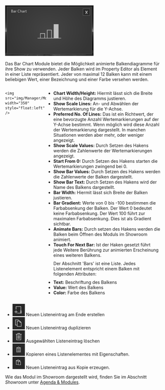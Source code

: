![BarChartModul](img/Manager/Module/BarChart_Module.PNG) 

Das Bar Chart Module bietet die Möglichkeit animierte Balkendiagramme für ihre Show zu verwenden. Jeder Balken wird im Property Editor als Element in einer Liste repräsentiert. Jeder von maximal 12 Balken kann mit einem beliebigen Wert, einer Bezeichnung und einer Farbe versehen werden.


<div style="display: flex;">


    <img src="img/Manager/Module/BarChartProperties.PNG" width="350" style="float:left" />

<div>
    <ul>
        <li><b>Chart Width/Height:</b> Hiermit lässt sich die Breite und Höhe des Diagramms justieren.
        </li>
        <li><b>Show Scale Lines:</b> An- und Abwählen der Wertemarkierung für die Y-Achse.
        </li>
        <li><b>Preferred No. Of Lines:</b> Das ist ein Richtwert, der eine bevorzugte Anzahl Wertemarkierungen auf der Y-Achse bestimmt. Wenn möglich wird diese Anzahl der Wertemarkierung dargestellt. In manchen Situationen werden aber mehr, oder weniger angezeigt.
        </li>
        <li><b>Show Scale Values:</b> Durch Setzen des Hakens  werden die Zahlenwerte der Wertemarkierungen angezeigt.
        </li>
        <li><b>Start From 0:</b> Durch Setzen des Hakens starten die Wertemarkierungen zwingend bei 0.
        </li>
        <li><b>Show Bar Values:</b> Durch Setzen des Hakens werden die Zahlenwerte der Balken dargestellt.
        </li>
        <li><b>Show Bar Text:</b> Durch Setzen des Hakens wird der Name des Balkens dargestellt.
        </li>
        <li><b>Bar Width:</b> Hiermit lässt sich Breite der Balken justieren.
        </li>
        <li><b>Bar Gradient:</b> Werte von 0 bis -100 bestimmen die Farbabsenkung der Balken. Der Wert 0 bedeutet keine Farbabsenkung. Der Wert 100 führt zur maximalen Farbabsenkung. Dies ist als Gradient sichtbar. 
        </li>
        <li><b>Animate Bars:</b> Durch setzen des Hakens werden die Balken beim Öffnen des Moduls im Showroom animiert.
        </li>
        <li><b>Touch For Next Bar:</b> Ist der Haken gesetzt führt jede Weitere Berührung zur animierten Erscheinung eines weiteren Balkens. 
        </li>
        <div style="padding-block: 10px">
        Der Abschnitt 'Bars' ist eine Liste. Jedes Listenelement entspricht einem Balken mit folgenden Attributen:
        </div>
        <!-- <ul> -->
        <li><b>Text:</b> Beschriftung des Balkens</li>
        <li><b>Value:</b> Wert des Balkens</li>
        <li><b>Color:</b> Farbe des Balkens</li>
        <!-- </ul> -->
    </ul>
</div>

</div>

<div>
<ul>
    <li>
    <div>
        <img src="img/Manager/Module/Storyboardplus_Icon_New.PNG"/> Neuen Listeneintrag am Ende erstellen
    </div>
    </li>
    <li>
    <div>
    <img src="img/Manager/Module/Storyboardplus_Icon_Duplicate.PNG"/> Neuen Listeneintrag duplizieren</div></li>
    <li>
    <div>
    <img src="img/Manager/Module/Storyboardplus_Icon_Delete.PNG"/> Ausgewählten Listeneintrag löschen</div></li>
    <li>
    <div>
    <img src="img/Manager/Module/ClipboardCopyIcon.PNG" /> Kopieren eines Listenelementes mit Eigenschaften.</div> </li>
    <li>
    <div>
    <img src="img/Manager/Module/ClipboardPasteIcon.PNG" /> Neuen Listeneintrag aus Kopie erzeugen.</div> </li>
</ul>
</div>


<!-- Folgende Attribute bestimmten die Darstellung und das Verhalten des Diagramms im Allgemeinen:
<ul>
<li><b>Title Text</b> - Überschrift des Diagramms.
</li>

<li><b>Show Title</b> - Durch Setzen des Hakens wird die Überschrift angezeigt. 
</li>

<li><b>Chart Width/Height</b> - Hiermit lässt sich die Breite und Höhe des Diagramms justieren.
</li>

<li><b>Show Scale Lines</b> - An- und Abwählen der Wertemarkierung für die Y-Achse.
</li>

<li><b>Preferred No. Of Lines</b> - Das ist ein Richtwert, der eine bevorzugte Anzahl Wertemarkierungen auf der Y-Achse bestimmt. Wenn möglich wird diese Anzahl der Wertemarkierung dargestellt. In manchen Situationen werden aber mehr, oder weniger angezeigt.
</li>

<li><b>Show Scale Values</b> - Durch Setzen des Hakens  werden die Zahlenwerte der Wertemarkierungen angezeigt.
</li>

<li><b>Start From 0</b> - Durch Setzen des Hakens starten die Wertemarkierungen zwingend bei 0.
</li>

<li><b>Show Bar Values</b> - Durch Setzen des Hakens werden die Zahlenwerte der Balken dargestellt.
</li>

<li><b>Show Bar Text</b> - Durch Setzen des Hakens wird der Name des Balkens dargestellt.
</li>

<li><b>Bar Width</b> - Hiermit lässt sich Breite der Balken justieren.
</li>

<li><b>Bar Gradient</b> - Werte von 0 bis -100 bestimmen die Farbabsenkung der Balken. Der Wert 0 bedeutet keine Farbabsenkung. Der Wert 100 führt zur maximalen Farbabsenkung. Dies ist als Gradient sichtbar. 
</li>

<li><b>Animate Bars</b> - Durch setzen des Hakens werden die Balken beim Öffnen des Moduls im Showroom animiert.
</li>

<li><b>Touch For Next Bar</b> - Ist der Haken gesetzt führt jede Weitere Berührung zur animierten Erscheinung eines weiteren Balkens. 
</li>
</ul> -->

Wie das Modul im Showroom dargestellt wird, finden Sie im Abschnitt *Showroom* unter [Agenda & Modules](056_agenda.html#bar-chart).


